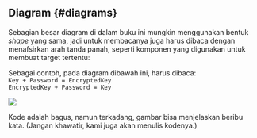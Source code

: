 ## Diagram {#diagrams}

Sebagian besar diagram di dalam buku ini mungkin menggunakan bentuk _shape_ yang sama, jadi untuk membacanya juga harus dibaca dengan menafsirkan arah tanda panah, seperti komponen yang digunakan untuk membuat target tertentu: 

Sebagai contoh, pada diagram dibawah ini, harus dibaca:   
`Key + Password = EncryptedKey`  
`EncryptedKey + Password = Key`

![](../assets/encrypted_key.png)

Kode adalah bagus, namun terkadang, gambar bisa menjelaskan beribu kata. \(Jangan khawatir, kami juga akan menulis kodenya.\)

